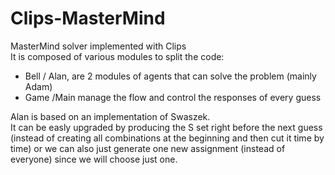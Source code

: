 # Clips-MasterMind
MasterMind solver implemented with Clips</br>
It is composed of various modules to split the code:
- Bell / Alan, are 2 modules of agents that can solve the problem (mainly Adam)
- Game /Main manage the flow and control the responses of every guess

Alan is based on an implementation of Swaszek.</br>
It can be easly upgraded by producing the S set right before the next guess (instead of creating all combinations at the beginning and then cut it time by time) or we can also just generate one new assignment (instead of everyone) since we will choose just one.
